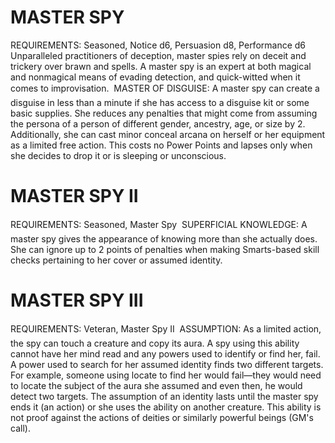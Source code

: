 # MASTER SPY
REQUIREMENTS: Seasoned, Notice d6, Persuasion d8, Performance d6
Unparalleled practitioners of deception, master spies rely on deceit and trickery over brawn and spells. A master spy is an expert at both magical and nonmagical means of evading detection, and quick-witted when it comes to improvisation.
 MASTER OF DISGUISE: A master spy can create a disguise in less than a minute if she has access to a disguise kit or some basic supplies. She reduces any penalties that might come from assuming the persona of a person of different gender, ancestry, age, or size by 2. Additionally, she can cast minor conceal arcana on herself or her equipment as a limited free action. This costs no Power Points and lapses only when she decides to drop it or is sleeping or unconscious.

# MASTER SPY II
REQUIREMENTS: Seasoned, Master Spy
 SUPERFICIAL KNOWLEDGE: A master spy gives the appearance of knowing more than she actually does. She can ignore up to 2 points of penalties when making Smarts-based skill checks pertaining to her cover or assumed identity.

# MASTER SPY III
REQUIREMENTS: Veteran, Master Spy II
 ASSUMPTION: As a limited action, the spy can touch a creature and copy its aura. A spy using this ability cannot have her mind read and any powers used to identify or find her, fail. A power used to search for her assumed identity finds two different targets. For example, someone using locate to find her would fail—they would need to locate the subject of the aura she assumed and even then, he would detect two targets. The assumption of an identity lasts until the master spy ends it (an action) or she uses the ability on another creature.
This ability is not proof against the actions of deities or similarly powerful beings (GM's call).